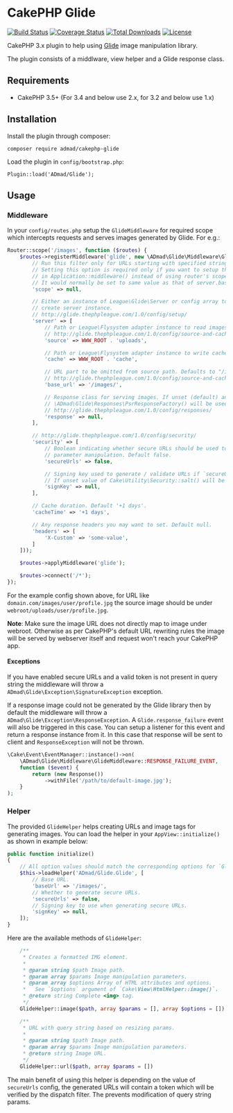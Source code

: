 # CakePHP Glide

[![Build Status](https://img.shields.io/travis/ADmad/cakephp-glide/master.svg?style=flat-square)](https://travis-ci.org/ADmad/cakephp-glide)
[![Coverage Status](https://img.shields.io/codecov/c/github/ADmad/cakephp-glide.svg?style=flat-square)](https://codecov.io/github/ADmad/cakephp-glide)
[![Total Downloads](https://img.shields.io/packagist/dt/ADmad/cakephp-glide.svg?style=flat-square)](https://packagist.org/packages/ADmad/cakephp-glide)
[![License](https://img.shields.io/badge/license-MIT-blue.svg?style=flat-square)](LICENSE.txt)

CakePHP 3.x plugin to help using [Glide](http://glide.thephpleague.com/) image manipulation library.

The plugin consists of a middlware, view helper and a Glide response class.

## Requirements

* CakePHP 3.5+ (For 3.4 and below use 2.x, for 3.2 and below use 1.x)

## Installation

Install the plugin through composer:

```
composer require admad/cakephp-glide
```

Load the plugin in `config/bootstrap.php`:

```
Plugin::load('ADmad/Glide');
```

## Usage

### Middleware

In your `config/routes.php` setup the `GlideMiddleware` for required scope which
intercepts requests and serves images generated by Glide. For e.g.:

```php
Router::scope('/images', function ($routes) {
    $routes->registerMiddleware('glide', new \ADmad\Glide\Middleware\GlideMiddleware([
        // Run this filter only for URLs starting with specified string. Default null.
        // Setting this option is required only if you want to setup the middleware
        // in Application::middleware() instead of using router's scoped middleware.
        // It would normally be set to same value as that of server.base_url below.
        'scope' => null,

        // Either an instance of League\Glide\Server or config array to be used to
        // create server instance.
        // http://glide.thephpleague.com/1.0/config/setup/
        'server' => [
            // Path or League\Flysystem adapter instance to read images from.
            // http://glide.thephpleague.com/1.0/config/source-and-cache/
            'source' => WWW_ROOT . 'uploads',

            // Path or League\Flysystem adapter instance to write cached images to.
            'cache' => WWW_ROOT . 'cache',

            // URL part to be omitted from source path. Defaults to "/images/"
            // http://glide.thephpleague.com/1.0/config/source-and-cache/#set-a-base-url
            'base_url' => '/images/',

            // Response class for serving images. If unset (default) an instance of
            // \ADmad\Glide\Responses\PsrResponseFactory() will be used.
            // http://glide.thephpleague.com/1.0/config/responses/
            'response' => null,
        ],

        // http://glide.thephpleague.com/1.0/config/security/
        'security' => [
            // Boolean indicating whether secure URLs should be used to prevent URL
            // parameter manipulation. Default false.
            'secureUrls' => false,

            // Signing key used to generate / validate URLs if `secureUrls` is `true`.
            // If unset value of Cake\Utility\Security::salt() will be used.
            'signKey' => null,
        ],

        // Cache duration. Default '+1 days'.
        'cacheTime' => '+1 days',

        // Any response headers you may want to set. Default null.
        'headers' => [
            'X-Custom' => 'some-value',
        ]
    ]));

    $routes->applyMiddleware('glide');

    $routes->connect('/*');
});
```

For the example config shown above, for URL like `domain.com/images/user/profile.jpg`
the source image should be under `webroot/uploads/user/profile.jpg`.

__Note__: Make sure the image URL does not directly map to image under webroot.
Otherwise as per CakePHP's default URL rewriting rules the image will be served by
webserver itself and request won't reach your CakePHP app.

#### Exceptions

If you have enabled secure URLs and a valid token is not present in query string
the middleware will throw a `ADmad\Glide\Exception\SignatureException` exception.

If a response image could not be generated by the Glide library then by default
the middleware will throw a `ADmad\Glide\Exception\ResponseException`.
A `Glide.response_failure` event will also be triggered in this case. You can setup a
listener for this event and return a response instance from it. In this case
that response will be sent to client and `ResponseException` will not be thrown.

```php
\Cake\Event\EventManager::instance()->on(
    \ADmad\Glide\Middleware\GlideMiddleware::RESPONSE_FAILURE_EVENT,
    function ($event) {
        return (new Response())
            ->withFile('/path/to/default-image.jpg');
    }
);
```

### Helper

The provided `GlideHelper` helps creating URLs and image tags for generating
images. You can load the helper in your `AppView::initialize()` as shown in
example below:

```php
public function initialize()
{
    // All option values should match the corresponding options for `GlideFilter`.
    $this->loadHelper('ADmad/Glide.Glide', [
        // Base URL.
        'baseUrl' => '/images/',
        // Whether to generate secure URLs.
        'secureUrls' => false,
        // Signing key to use when generating secure URLs.
        'signKey' => null,
    ]);
}

```

Here are the available methods of `GlideHelper`:

```php
    /**
     * Creates a formatted IMG element.
     *
     * @param string $path Image path.
     * @param array $params Image manipulation parameters.
     * @param array $options Array of HTML attributes and options.
     *   See `$options` argument of `Cake\View\HtmlHelper::image()`.
     * @return string Complete <img> tag.
     */
    GlideHelper::image($path, array $params = [], array $options = [])

    /**
     * URL with query string based on resizing params.
     *
     * @param string $path Image path.
     * @param array $params Image manipulation parameters.
     * @return string Image URL.
     */
    GlideHelper::url($path, array $params = [])
```

The main benefit of using this helper is depending on the value of `secureUrls`
config, the generated URLs will contain a token which will be verified by the
dispatch filter. The prevents modification of query string params.
